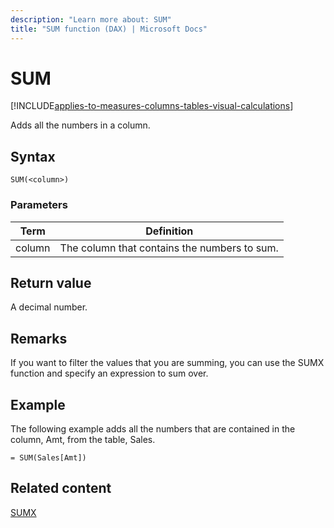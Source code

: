 ```yaml
---
description: "Learn more about: SUM"
title: "SUM function (DAX) | Microsoft Docs"
---
```

# SUM

[!INCLUDE[applies-to-measures-columns-tables-visual-calculations](includes/applies-to-measures-columns-tables-visual-calculations.md)]

Adds all the numbers in a column.  
  
## Syntax  
  
```dax
SUM(<column>)  
```
  
### Parameters  
  
|Term|Definition|  
|--------|--------------|  
|column|The column that contains the numbers to sum.|  
  
## Return value

A decimal number.  
  
## Remarks  
  
If you want to filter the values that you are summing, you can use the SUMX function and specify an expression to sum over.  
  
## Example

The following example adds all the numbers that are contained in the column, Amt, from the table, Sales.  
  
```dax
= SUM(Sales[Amt])  
```
  
## Related content

[SUMX](sumx-function-dax.md)
